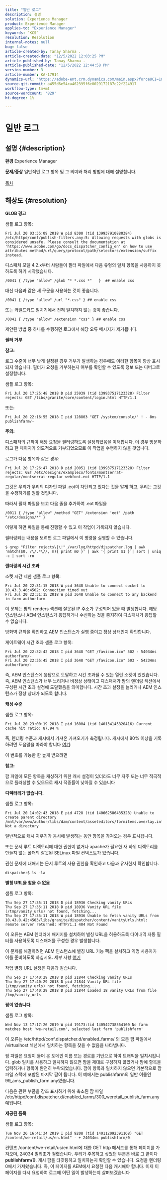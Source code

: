 ```yaml
---
title: "일반 로그"
description: 설명
solution: Experience Manager
product: Experience Manager
applies-to: "Experience Manager"
keywords: “KCS”
resolution: Resolution
internal-notes: null
bug: false
article-created-by: Tanay Sharma .
article-created-date: "12/5/2022 12:03:25 PM"
article-published-by: Tanay Sharma .
article-published-date: "12/5/2022 12:44:58 PM"
version-number: 3
article-number: KA-17914
dynamics-url: "https://adobe-ent.crm.dynamics.com/main.aspx?forceUCI=1&pagetype=entityrecord&etn=knowledgearticle&id=349c2bd0-9474-ed11-81aa-6045bd006239"
source-git-commit: a455d6e54ca462395f6e0029172187c22f224917
workflow-type: tm+mt
source-wordcount: '829'
ht-degree: 1%

---
```


# 일반 로그

## 설명 {#description}

<b>환경</b>
Experience Manager


<b>문제/증상</b>
일반적인 로그 항목 및 그 의미와 처리 방법에 대해 설명합니다.
<br> <br>[목차](https://experienceleague.adobe.com/docs/experience-cloud-kcs/kbarticles/KA-17490.html)

## 해상도 {#resolution}


<b>GLOB 경고</b>

샘플 로그 항목:


```
Fri Jul 20 03:35:09 2018 W pid 8300 (tid 139937910880384) /etc/httpd/conf/publish-filters.any:5: Allowing requests with globs is considered unsafe. Please consult the documentation at 'https://www.adobe.com/go/docs_dispatcher_config_en' on how to use attributes method/url/query/protocol/path/selectors/extension/suffix instead.
```


디스패처 모델 4.2.x부터 사람들이 필터 파일에서 다음 유형의 일치 항목을 사용하지 못하도록 하기 시작했습니다.


```
/0041 { /type "allow" /glob "* *.css *"   }  ## enable css
```


대신 다음과 같은 새 구문을 사용하는 것이 좋습니다.


```
/0041 { /type "allow" /url "*.css" } ## enable css
```


또는 와일드카드 일치기에서 전혀 일치하지 않는 것이 좋습니다.


```
/0041 { /type "allow" /extension "css" } ## enable css
```


제안된 방법 중 하나를 수행하면 로그에서 해당 오류 메시지가 제거됩니다.



<b>필터 거부</b>

<b>참고:</b>

로그 수준이 너무 낮게 설정된 경우 거부가 발생하는 경우에도 이러한 항목이 항상 표시되지 않습니다. 필터가 요청을 거부하는지 여부를 확인할 수 있도록 정보 또는 디버그로 설정합니다.

샘플 로그 항목:


```
Fri Jul 20 17:25:48 2018 D pid 25939 (tid 139937517123328) Filter rejects: GET /libs/granite/core/content/login.html HTTP/1.1
```


또는:


```
Fri Jul 20 22:16:55 2018 I pid 128803 "GET /system/console/" ! - 8ms publishfarm/-
```


<b>주의:</b>

디스패처의 규칙이 해당 요청을 필터링하도록 설정되었음을 이해합니다. 이 경우 방문하려고 한 페이지가 의도적으로 거부되었으므로 이 작업을 수행하지 않을 것입니다.

로그가 다음 항목과 같은 경우:


```
Fri Jul 20 17:26:47 2018 D pid 20051 (tid 139937517123328) Filter rejects: GET /etc/designs/exampleco/fonts/montserrat-regular/montserrat-regular-webfont.eot HTTP/1.1
```


그것은 우리가 우리의 디자인 파일 .eot이 차단되고 있다는 것을 알게 하고, 우리는 그것을 수정하기를 원할 것입니다.

따라서 필터 파일을 보고 다음 줄을 추가하여 .eot 파일을


```
/0011 { /type "allow" /method "GET" /extension 'eot' /path "/etc/designs/*" }
```


이렇게 하면 파일을 통해 진행할 수 있고 이 작업이 기록되지 않습니다.

필터링되는 내용을 보려면 로그 파일에서 이 명령을 실행할 수 있습니다.


```
$ grep "Filter rejects\|\!" /var/log/httpd/dispatcher.log | awk 'match($0, /\/.*\//, m){ print m0 }' | awk '{ print $1 }'| sort | uniq -c | sort -rn
```




<b>렌더링의 시간 초과</b>

소켓 시간 제한 샘플 로그 항목:


```
Fri Jul 20 22:31:15 2018 W pid 3648 Unable to connect socket to 10.43.3.40:4502: Connection timed out 
Fri Jul 20 22:31:15 2018 W pid 3648 Unable to connect to any backend in farm authorfarm
```


이 문제는 팜의 renders 섹션에 잘못된 IP 주소가 구성되어 있을 때 발생합니다. 해당 인스턴스나 AEM 인스턴스가 응답하거나 수신하는 것을 중지하여 디스패처가 응답할 수 없습니다.

방화벽 규칙을 확인하고 AEM 인스턴스가 실행 중이고 정상 상태인지 확인합니다.

게이트웨이 시간 초과 샘플 로그 항목:


```
Fri Jul 20 22:32:42 2018 I pid 3648 "GET /favicon.ico" 502 - 54034ms authorfarm/- 
Fri Jul 20 22:35:45 2018 I pid 3648 "GET /favicon.ico" 503 - 54234ms authorfarm/-
```


즉, AEM 인스턴스에 응답으로 도달하고 시간 초과될 수 있는 열린 소켓이 있었습니다. 즉, AEM 인스턴스가 너무 느리거나 비정상 상태이고 디스패처가 팜의 렌더링 섹션에서 구성된 시간 초과 설정에 도달했음을 의미합니다. 시간 초과 설정을 늘리거나 AEM 인스턴스가 정상 상태가 되도록 합니다.



<b>캐싱 수준</b>

샘플 로그 항목:


```
Fri Jul 20 23:00:19 2018 I pid 16004 (tid 140134145820416) Current cache hit ratio: 87.94 %
```


즉, 렌더링 수준과 캐시에서 가져온 가져오기가 측정됩니다. 캐시에서 80% 이상을 기록하려면 도움말을 따라야 합니다 [여기](https://experienceleague.adobe.com/docs/experience-cloud-kcs/kbarticles/KA-17458.html%3Flang%3Den):

이 번호를 가능한 한 높게 받으려면

<b>참고:</b>

팜 파일에 모든 항목을 캐싱하기 위한 캐시 설정이 있더라도 너무 자주 또는 너무 적극적으로 플러싱할 수 있으므로 캐시 적중률이 낮아질 수 있습니다



<b>디렉터리가 없습니다.</b>

샘플 로그 항목:


```
Fri Jul 20 14:02:43 2018 E pid 4728 (tid 140662586435328) Unable to create parent directory /mnt/var/www/author/libs/dam/content/asseteditors/formitems.overlay.infinity.json/application: Not a directory
```


일반적으로 캐시 지우기가 동시에 발생하는 동안 항목을 가져오는 경우 표시됩니다.

또는 문서 루트 디렉토리에 대한 권한이 없거나 apache가 필요한 새 하위 디렉토리를 만들지 않는 폴더의 잘못된 SELinux 파일 컨텍스트가 있습니다.

권한 문제에 대해서는 문서 루트의 사용 권한을 확인하고 다음과 유사한지 확인합니다.


```
dispatcher$ ls -la
```




<b>별칭 URL을 찾을 수 없음</b>

샘플 로그 항목:


```
Thu Sep 27 17:35:11 2018 D pid 18936 Checking vanity URLs 
Thu Sep 27 17:35:11 2018 D pid 18936 Vanity URL file (/tmp/vanity_urls) not found, fetching... 
Thu Sep 27 17:35:11 2018 W pid 18936 Unable to fetch vanity URLs from 10.43.0.42:4503/libs/granite/dispatcher/content/vanityUrls.html: remote server returned: HTTP/1.1 404 Not Found
```


이 오류는 AEM 렌더러에 패키지를 설치하여 별칭 URL을 허용하도록 다이내믹 자동 필터를 사용하도록 디스패처를 구성한 경우 발생합니다.

이 문제를 해결하려면 AEM 인스턴스에 별칭 URL 기능 팩을 설치하고 익명 사용자가 이를 준비하도록 하십시오. 세부 사항 [여기](https://experienceleague.adobe.com/docs/experience-cloud-kcs/kbarticles/KA-17463.html%3Flang%3Den)

작업 별칭 URL 설정은 다음과 같습니다.


```
Thu Sep 27 17:40:29 2018 D pid 21844 Checking vanity URLs 
Thu Sep 27 17:40:29 2018 D pid 21844 Vanity URL file (/tmp/vanity_urls) not found, fetching... 
Thu Sep 27 17:40:29 2018 D pid 21844 Loaded 18 vanity URLs from file /tmp/vanity_urls
```




<b>팜이 없습니다.</b>

샘플 로그 항목:


```
Wed Nov 13 17:17:26 2019 W pid 19173:tid 140542738364160 No farm matches host 'we-retail.com', selected last farm 'publishfarm'
```


이 오류는 /etc/httpd/conf.dispatcher.d/enabled_farms/ 의 모든 팜 파일에서 /virtualhost 섹션에서 일치하는 항목을 찾을 수 없음을 나타냅니다.

팜 파일은 요청이 들어 온 도메인 이름 또는 경로를 기반으로 하여 트래픽을 일치시킵니다. glob 일치를 사용하고 일치하지 않으면 팜을 제대로 구성하지 않았거나 팜에 항목을 입력하거나 항목이 완전히 누락되었습니다. 팜이 항목과 일치하지 않으면 기본적으로 팜 파일 스택에 포함된 마지막 팜이 됩니다. 이 예에서는 publishfarm의 일반 이름인 99_ams_publish_farm.any였습니다.

다음은 관련 부품을 강조 표시하기 위해 축소된 팜 파일 /etc/httpd/conf.dispatcher.d/enabled_farms/300_weretail_publish_farm.any 예입니다.



<b>제공된 품목</b>

샘플 로그 항목:


```
Tue Nov 26 16:41:34 2019 I pid 9208 (tid 140112092391168) "GET /content/we-retail/us/en.html" - + 24034ms publishfarm/0
```


컨텐츠 /content/we-retail/us/en.html에 대한 GET http 메서드를 통해 페이지를 가져오며, 24034 밀리초가 걸렸습니다. 우리가 주목하고 싶었던 부분은 바로 그 끝이다 <b>publishfarm/0</b>. 게시 팜을 타깃팅하고 일치하는지 확인할 수 있습니다. 요청을 렌더링 0에서 가져왔습니다. 즉, 이 페이지를 AEM에서 요청한 다음 캐시해야 합니다. 이제 이 페이지를 다시 요청하여 로그에 어떤 일이 발생하는지 살펴보겠습니다
